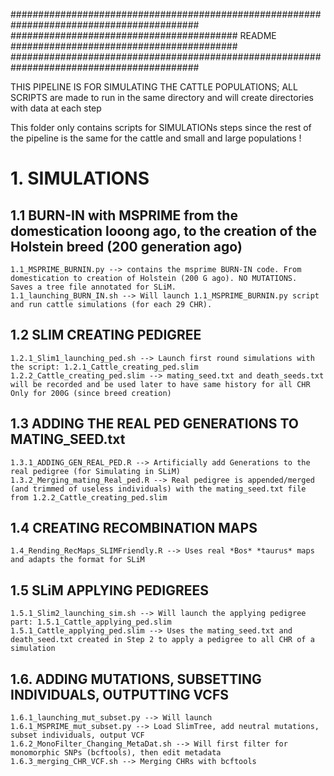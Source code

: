 ##########################################################################################
######################################### README #########################################
##########################################################################################

THIS PIPELINE IS FOR SIMULATING THE CATTLE POPULATIONS; ALL SCRIPTS are made to run in the same directory and will create directories with data at each step

This folder only contains scripts for SIMULATIONs steps since the rest of the pipeline is the same for the cattle and small and large populations !

# 1. SIMULATIONS

## 1.1 BURN-IN with MSPRIME from the domestication looong ago, to the creation of the Holstein breed (200 generation ago)

	1.1_MSPRIME_BURNIN.py --> contains the msprime BURN-IN code. From domestication to creation of Holstein (200 G ago). NO MUTATIONS.
	Saves a tree file annotated for SLiM.
	1.1_launching_BURN_IN.sh --> Will launch 1.1_MSPRIME_BURNIN.py script and run cattle simulations (for each 29 CHR).

## 1.2 SLIM CREATING PEDIGREE

	1.2.1_Slim1_launching_ped.sh --> Launch first round simulations with the script: 1.2.1_Cattle_creating_ped.slim
	1.2.2_Cattle_creating_ped.slim --> mating_seed.txt and death_seeds.txt will be recorded and be used later to have same history for all CHR
	Only for 200G (since breed creation)

## 1.3 ADDING THE REAL PED GENERATIONS TO MATING_SEED.txt

	1.3.1_ADDING_GEN_REAL_PED.R --> Artificially add Generations to the real pedigree (for Simulating in SLiM)
	1.3.2_Merging_mating_Real_ped.R --> Real pedigree is appended/merged (and trimmed of useless individuals) with the mating_seed.txt file from 1.2.2_Cattle_creating_ped.slim

## 1.4 CREATING RECOMBINATION MAPS

	1.4_Rending_RecMaps_SLIMFriendly.R --> Uses real *Bos* *taurus* maps and adapts the format for SLiM

## 1.5 SLiM APPLYING PEDIGREES

	1.5.1_Slim2_launching_sim.sh --> Will launch the applying pedigree part: 1.5.1_Cattle_applying_ped.slim
	1.5.1_Cattle_applying_ped.slim --> Uses the mating_seed.txt and death_seed.txt created in Step 2 to apply a pedigree to all CHR of a simulation


## 1.6. ADDING MUTATIONS, SUBSETTING INDIVIDUALS, OUTPUTTING VCFS

	1.6.1_launching_mut_subset.py --> Will launch 1.6.1_MSPRIME_mut_subset.py --> Load SlimTree, add neutral mutations, subset individuals, output VCF
	1.6.2_MonoFilter_Changing_MetaDat.sh --> Will first filter for monomorphic SNPs (bcftools), then edit metadata
	1.6.3_merging_CHR_VCF.sh --> Merging CHRs with bcftools